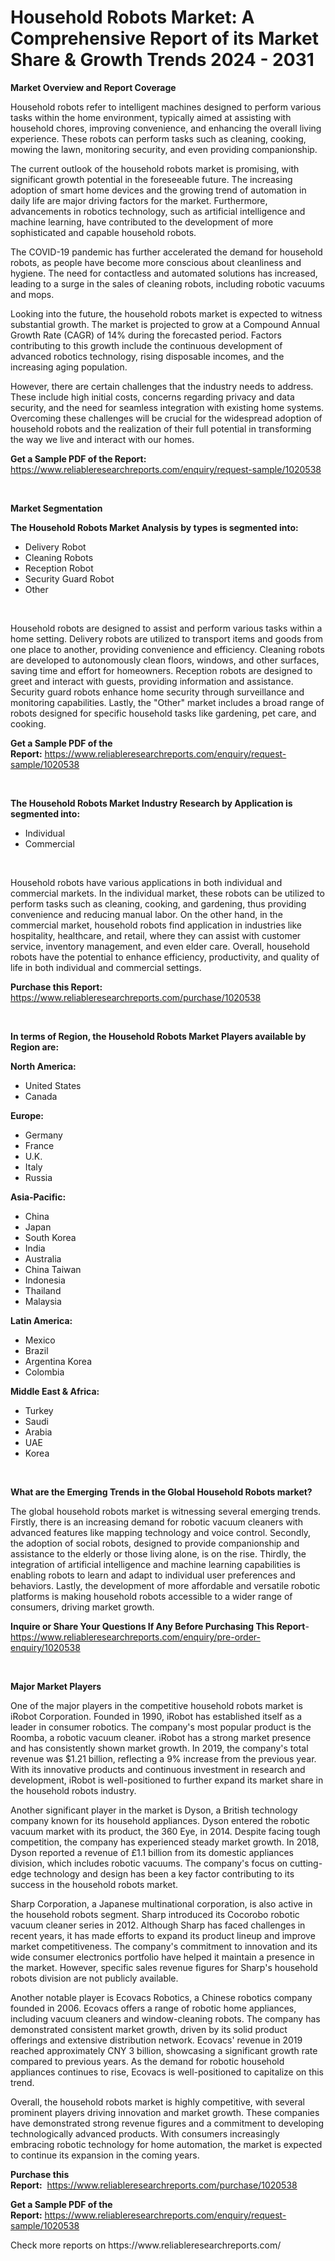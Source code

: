 <p><h1>Household Robots Market: A Comprehensive Report of its Market Share & Growth Trends 2024 - 2031</h1></p><p><strong>Market Overview and Report Coverage</strong></p>
<p><p>Household robots refer to intelligent machines designed to perform various tasks within the home environment, typically aimed at assisting with household chores, improving convenience, and enhancing the overall living experience. These robots can perform tasks such as cleaning, cooking, mowing the lawn, monitoring security, and even providing companionship.</p><p>The current outlook of the household robots market is promising, with significant growth potential in the foreseeable future. The increasing adoption of smart home devices and the growing trend of automation in daily life are major driving factors for the market. Furthermore, advancements in robotics technology, such as artificial intelligence and machine learning, have contributed to the development of more sophisticated and capable household robots.</p><p>The COVID-19 pandemic has further accelerated the demand for household robots, as people have become more conscious about cleanliness and hygiene. The need for contactless and automated solutions has increased, leading to a surge in the sales of cleaning robots, including robotic vacuums and mops.</p><p>Looking into the future, the household robots market is expected to witness substantial growth. The market is projected to grow at a Compound Annual Growth Rate (CAGR) of 14% during the forecasted period. Factors contributing to this growth include the continuous development of advanced robotics technology, rising disposable incomes, and the increasing aging population.</p><p>However, there are certain challenges that the industry needs to address. These include high initial costs, concerns regarding privacy and data security, and the need for seamless integration with existing home systems. Overcoming these challenges will be crucial for the widespread adoption of household robots and the realization of their full potential in transforming the way we live and interact with our homes.</p></p>
<p><strong>Get a Sample PDF of the Report:</strong> <a href="https://www.reliableresearchreports.com/enquiry/request-sample/1020538">https://www.reliableresearchreports.com/enquiry/request-sample/1020538</a></p>
<p>&nbsp;</p>
<p><strong>Market Segmentation</strong></p>
<p><strong>The Household Robots Market Analysis by types is segmented into:</strong></p>
<p><ul><li>Delivery Robot</li><li>Cleaning Robots</li><li>Reception Robot</li><li>Security Guard Robot</li><li>Other</li></ul></p>
<p>&nbsp;</p>
<p><p>Household robots are designed to assist and perform various tasks within a home setting. Delivery robots are utilized to transport items and goods from one place to another, providing convenience and efficiency. Cleaning robots are developed to autonomously clean floors, windows, and other surfaces, saving time and effort for homeowners. Reception robots are designed to greet and interact with guests, providing information and assistance. Security guard robots enhance home security through surveillance and monitoring capabilities. Lastly, the "Other" market includes a broad range of robots designed for specific household tasks like gardening, pet care, and cooking.</p></p>
<p><strong>Get a Sample PDF of the Report:</strong>&nbsp;<a href="https://www.reliableresearchreports.com/enquiry/request-sample/1020538">https://www.reliableresearchreports.com/enquiry/request-sample/1020538</a></p>
<p>&nbsp;</p>
<p><strong>The Household Robots Market Industry Research by Application is segmented into:</strong></p>
<p><ul><li>Individual</li><li>Commercial</li></ul></p>
<p>&nbsp;</p>
<p><p>Household robots have various applications in both individual and commercial markets. In the individual market, these robots can be utilized to perform tasks such as cleaning, cooking, and gardening, thus providing convenience and reducing manual labor. On the other hand, in the commercial market, household robots find application in industries like hospitality, healthcare, and retail, where they can assist with customer service, inventory management, and even elder care. Overall, household robots have the potential to enhance efficiency, productivity, and quality of life in both individual and commercial settings.</p></p>
<p><strong>Purchase this Report:</strong>&nbsp; <a href="https://www.reliableresearchreports.com/purchase/1020538">https://www.reliableresearchreports.com/purchase/1020538</a></p>
<p>&nbsp;</p>
<p><strong>In terms of Region, the Household Robots Market Players available by Region are:</strong></p>
<p>
    <p> <strong> North America: </strong>
        <ul>
            <li>United States</li>
            <li>Canada</li>
        </ul>
        </p> 
    <p> <strong> Europe: </strong>
        <ul>
            <li>Germany</li>
            <li>France</li>
            <li>U.K.</li>
            <li>Italy</li>
            <li>Russia</li>
        </ul>
        </p> 
    <p> <strong> Asia-Pacific: </strong>
        <ul>
            <li>China</li>
            <li>Japan</li>
            <li>South Korea</li>
            <li>India</li>
            <li>Australia</li>
            <li>China Taiwan</li>
            <li>Indonesia</li>
            <li>Thailand</li>
            <li>Malaysia</li>
        </ul>
        </p> 
    <p> <strong> Latin America: </strong>
        <ul>
            <li>Mexico</li>
            <li>Brazil</li>
            <li>Argentina Korea</li>
            <li>Colombia</li>
        </ul>
        </p> 
    <p> <strong> Middle East & Africa: </strong>
        <ul>
            <li>Turkey</li>
            <li>Saudi</li>
            <li>Arabia</li>
            <li>UAE</li>
            <li>Korea</li>
        </ul>
    </p>
    </p>
<p>&nbsp;</p>
<p><strong>What are the Emerging Trends in the Global Household Robots market?</strong></p>
<p><p>The global household robots market is witnessing several emerging trends. Firstly, there is an increasing demand for robotic vacuum cleaners with advanced features like mapping technology and voice control. Secondly, the adoption of social robots, designed to provide companionship and assistance to the elderly or those living alone, is on the rise. Thirdly, the integration of artificial intelligence and machine learning capabilities is enabling robots to learn and adapt to individual user preferences and behaviors. Lastly, the development of more affordable and versatile robotic platforms is making household robots accessible to a wider range of consumers, driving market growth.</p></p>
<p><strong>Inquire or Share Your Questions If Any Before Purchasing This Report</strong>- <a href="https://www.reliableresearchreports.com/enquiry/pre-order-enquiry/1020538">https://www.reliableresearchreports.com/enquiry/pre-order-enquiry/1020538</a></p>
<p>&nbsp;</p>
<p><strong>Major Market Players</strong></p>
<p><p>One of the major players in the competitive household robots market is iRobot Corporation. Founded in 1990, iRobot has established itself as a leader in consumer robotics. The company's most popular product is the Roomba, a robotic vacuum cleaner. iRobot has a strong market presence and has consistently shown market growth. In 2019, the company's total revenue was $1.21 billion, reflecting a 9% increase from the previous year. With its innovative products and continuous investment in research and development, iRobot is well-positioned to further expand its market share in the household robots industry.</p><p>Another significant player in the market is Dyson, a British technology company known for its household appliances. Dyson entered the robotic vacuum market with its product, the 360 Eye, in 2014. Despite facing tough competition, the company has experienced steady market growth. In 2018, Dyson reported a revenue of £1.1 billion from its domestic appliances division, which includes robotic vacuums. The company's focus on cutting-edge technology and design has been a key factor contributing to its success in the household robots market.</p><p>Sharp Corporation, a Japanese multinational corporation, is also active in the household robots segment. Sharp introduced its Cocorobo robotic vacuum cleaner series in 2012. Although Sharp has faced challenges in recent years, it has made efforts to expand its product lineup and improve market competitiveness. The company's commitment to innovation and its wide consumer electronics portfolio have helped it maintain a presence in the market. However, specific sales revenue figures for Sharp's household robots division are not publicly available.</p><p>Another notable player is Ecovacs Robotics, a Chinese robotics company founded in 2006. Ecovacs offers a range of robotic home appliances, including vacuum cleaners and window-cleaning robots. The company has demonstrated consistent market growth, driven by its solid product offerings and extensive distribution network. Ecovacs' revenue in 2019 reached approximately CNY 3 billion, showcasing a significant growth rate compared to previous years. As the demand for robotic household appliances continues to rise, Ecovacs is well-positioned to capitalize on this trend.</p><p>Overall, the household robots market is highly competitive, with several prominent players driving innovation and market growth. These companies have demonstrated strong revenue figures and a commitment to developing technologically advanced products. With consumers increasingly embracing robotic technology for home automation, the market is expected to continue its expansion in the coming years.</p></p>
<p><strong>Purchase this Report:</strong>&nbsp;&nbsp;<a href="https://www.reliableresearchreports.com/purchase/1020538">https://www.reliableresearchreports.com/purchase/1020538</a></p>
<p></p>
<p><strong>Get a Sample PDF of the Report:</strong>&nbsp;<a href="https://www.reliableresearchreports.com/enquiry/request-sample/1020538">https://www.reliableresearchreports.com/enquiry/request-sample/1020538</a></p>
<p>Check more reports on https://www.reliableresearchreports.com/</p>